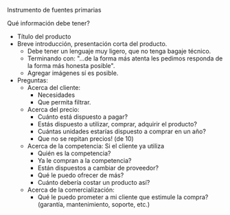Instrumento de fuentes primarias

Qué información debe tener?
* Título del producto
* Breve introducción, presentación corta del producto.
	* Debe tener un lenguaje muy ligero, que no tenga bagaje técnico.
	* Terminando con: "...de la forma más atenta les pedimos responda de la forma más honesta posible".
	* Agregar imágenes sí es posible.
* Preguntas:
	* Acerca del cliente:
		* Necesidades
		* Que permita filtrar.
	* Acerca del precio:
		* Cuánto está dispuesto a pagar?
		* Estás dispuesto a utilizar, comprar, adquirir el producto?
		* Cuántas unidades estarías dispuesto a comprar en un año?
		* Que no se repitan precios! (de 10)
	* Acerca de la competencia: Si el cliente ya utiliza
		* Quién es la competencia?
		* Ya le compran a la competencia?
		* Están dispuestos a cambiar de proveedor?
		* Qué le puedo ofrecer de más?
		* Cuánto debería costar un producto así?
	* Acerca de la comercialización:
		* Qué le puedo prometer a mi cliente que estimule la compra? (garantía, mantenimiento, soporte, etc.)